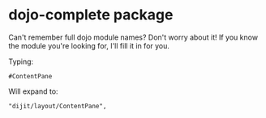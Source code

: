 # dojo-complete package

Can't remember full dojo module names? Don't worry about it! If you know the module you're looking for, I'll fill it in for you.

Typing:
```
#ContentPane
```
Will expand to:
```
"dijit/layout/ContentPane",
```
